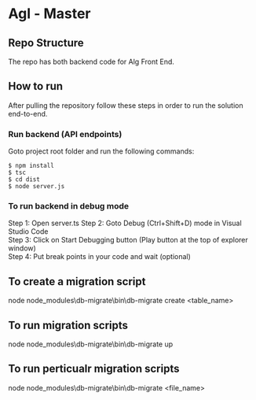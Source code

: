 # Agl - Master

## Repo Structure

The repo has both backend code for Alg Front End.

## How to run

After pulling the repository follow these steps in order to run the solution end-to-end.


### Run backend (API endpoints)

Goto project root folder and run the following commands:

    $ npm install
    $ tsc
    $ cd dist
    $ node server.js

### To run backend in debug mode

Step 1: Open server.ts
Step 2: Goto Debug (Ctrl+Shift+D) mode in Visual Studio Code  
Step 3: Click on Start Debugging button (Play button at the top of explorer window)  
Step 4: Put break points in your code and wait (optional)


## To create a migration script
node node_modules\db-migrate\bin\db-migrate create <table_name>

## To run migration scripts
node node_modules\db-migrate\bin\db-migrate up

## To run perticualr migration scripts
node node_modules\db-migrate\bin\db-migrate <file_name>